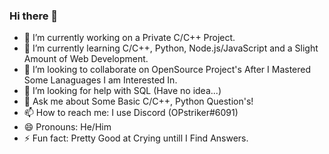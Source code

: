 ### Hi there 👋

- 🔭 I’m currently working on a Private C/C++ Project.
- 🌱 I’m currently learning C/C++, Python, Node.js/JavaScript and a Slight Amount of Web Development.
- 👯 I’m looking to collaborate on OpenSource Project's After I Mastered Some Lanaguages I am Interested In.
- 🤔 I’m looking for help with SQL (Have no idea...)
- 💬 Ask me about Some Basic C/C++, Python Question's!
- 📫 How to reach me: I use Discord (OPstriker#6091)
- 😄 Pronouns: He/Him
- ⚡ Fun fact: Pretty Good at Crying untill I Find Answers.
